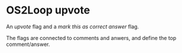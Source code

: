 # OS2Loop upvote

An _upvote_ flag and a _mark this as correct answer_ flag.

The flags are connected to comments and anwers, and define the top comment/answer.
